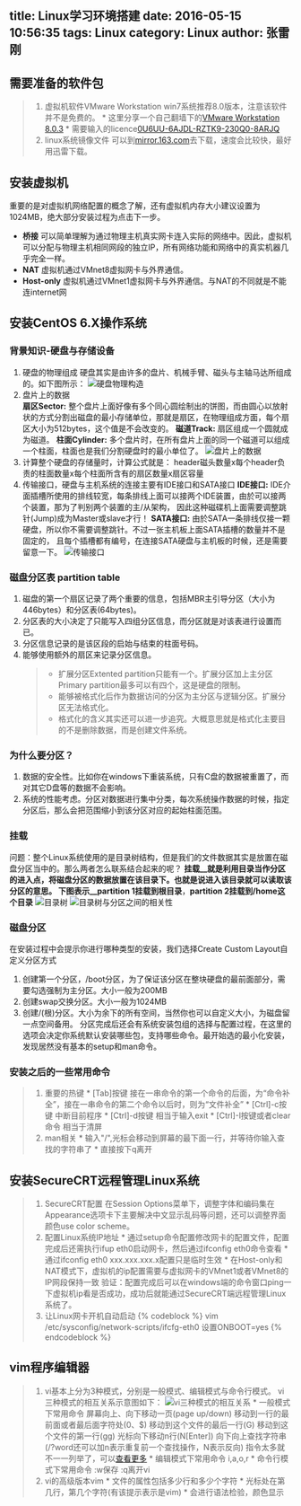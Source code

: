 title: Linux学习环境搭建
date: 2016-05-15 10:56:35
tags: Linux
category: Linux
author: 张雷刚
---

## 需要准备的软件包
>1.	虚拟机软件VMware Workstation
    win7系统推荐8.0版本，注意该软件并不是免费的。
    * 这里分享一个自己翻墙下的[VMware Workstation 8.0.3](http://pan.baidu.com/s/1i5xvYx3)
    * 需要输入的licence[0U6UU-6AJDL-RZTK9-230Q0-8ARJQ](http://www.56ads.com/article/1440.html)
>2.	linux系统镜像文件<!-- more -->
	可以到[mirror.163.com](http://mirrors.163.com/)去下载，速度会比较快，最好用迅雷下载。

## 安装虚拟机
重要的是对虚拟机网络配置的概念了解，还有虚拟机内存大小建议设置为1024MB，绝大部分安装过程为点击下一步。
* __桥接__ 可以简单理解为通过物理主机真实网卡连入实际的网络中。因此，虚拟机可以分配与物理主机相同网段的独立IP，所有网络功能和网络中的真实机器几乎完全一样。
* __NAT__ 虚拟机通过VMnet8虚拟网卡与外界通信。
* __Host-only__ 虚拟机通过VMnet1虚拟网卡与外界通信。与NAT的不同就是不能连internet网

## 安装CentOS 6.X操作系统
### 背景知识-硬盘与存储设备
   1. 硬盘的物理组成  硬盘其实是由许多的盘片、机械手臂、磁头与主轴马达所组成的。如下图所示：
   ![硬盘物理构造](Linux学习环境搭建/hard_disk01.jpg)
   2. 盘片上的数据  
     __扇区Sector:__ 整个盘片上面好像有多个同心圆绘制出的饼图，而由圆心以放射状的方式分割出磁盘的最小存储单位，那就是扇区，在物理组成方面，每个扇区大小为512bytes，这个值是不会改变的。
     __磁道Track:__ 扇区组成一个圆就成为磁道。
     __柱面Cylinder:__ 多个盘片时，在所有盘片上面的同一个磁道可以组成一个柱面，柱面也是我们分割硬盘时的最小单位了。
   ![盘片上的数据](Linux学习环境搭建/hard_disk02.gif)
   3. 计算整个硬盘的存储量时，计算公式就是：
   header磁头数量x每个header负责的柱面数量x每个柱面所含有的扇区数量x扇区容量
   4. 传输接口，硬盘与主机系统的连接主要有IDE接口和SATA接口
     __IDE接口:__  IDE介面插槽所使用的排线较宽，每条排线上面可以接两个IDE装置，由於可以接两个装置，那为了判别两个装置的主/从架构， 因此这种磁碟机上面需要调整跳针(Jump)成为Master或slave才行！
     __SATA接口:__ 由於SATA一条排线仅接一颗硬盘，所以你不需要调整跳针。不过一张主机板上面SATA插槽的数量并不是固定的， 且每个插槽都有编号，在连接SATA硬盘与主机板的时候，还是需要留意一下。
    ![传输接口](Linux学习环境搭建/computer06.jpg)

### 磁盘分区表 partition table
  1. 磁盘的第一个扇区记录了两个重要的信息，包括MBR主引导分区（大小为446bytes）和分区表(64bytes)。
  2. 分区表的大小决定了只能写入四组分区信息，而分区就是对该表进行设置而已。
  3. 分区信息记录的是该区段的启始与结束的柱面号码。
  4. 能够使用额外的扇区来记录分区信息。
      >* 扩展分区Extented partition只能有一个。扩展分区加上主分区Primary partition最多可以有四个，这是硬盘的限制。
      >* 能够被格式化后作为数据访问的分区为主分区与逻辑分区。扩展分区无法格式化。
      >* 格式化的含义其实还可以进一步追究。大概意思就是格式化主要目的不是删除数据，而是创建文件系统。

### 为什么要分区？
  1. 数据的安全性。比如你在windows下重装系统，只有C盘的数据被重置了，而对其它D盘等的数据不会影响。
  2. 系统的性能考虑。分区对数据进行集中分类，每次系统操作数据的时候，指定分区后，那么会把范围缩小到该分区对应的起始柱面范围。
  

### 挂载
问题：整个Linux系统使用的是目录树结构，但是我们的文件数据其实是放置在磁盘分区当中的。那么两者怎么联系结合起来的呢？
__挂载__就是利用目录当作分区的进入点，将磁盘分区的数据放置在该目录下。也就是说进入该目录就可以读取该分区的意思。
   下图表示__partition 1挂载到根目录__，__partition 2挂载到/home这个目录__
   ![目录树](Linux学习环境搭建/dirtree.gif)
   ![目录树与分区之间的相关性](Linux学习环境搭建/dir_3.png)

### 磁盘分区
在安装过程中会提示你进行哪种类型的安装，我们选择Create Custom Layout自定义分区方式
  1. 创建第一个分区，/boot分区，为了保证该分区在整块硬盘的最前面部分，需要勾选强制为主分区。大小一般为200MB
  2. 创建swap交换分区。大小一般为1024MB
  3. 创建/(根)分区。大小为余下的所有空间，当然你也可以自定义大小，为磁盘留一点空间备用。
  分区完成后还会有系统安装包组的选择与配置过程，在这里的选项会决定你系统默认安装哪些包，支持哪些命令。最开始选的最小化安装，发现居然没有基本的setup和man命令。

### 安装之后的一些常用命令
  >1. 重要的热键
    * [Tab]按键 接在一串命令的第一个命令的后面，为“命令补全”，接在一串命令的第二个命令以后时，则为“文件补全”
    * [Ctrl]-c按键 中断目前程序
    * [Ctrl]-d按键 相当于输入exit
    * [Ctrl]-l按键或者clear命令 相当于清屏
  >2. man相关
    * 输入"/",光标会移动到屏幕的最下面一行，并等待你输入查找的字符串了
    * 直接按下q离开

## 安装SecureCRT远程管理Linux系统
>1. SecureCRT配置
    在Session Options菜单下，调整字体和编码集在Appearance选项卡下主要解决中文显示乱码等问题，还可以调整界面颜色use color scheme。
>2. 配置Linux系统IP地址
    * 通过setup命令配置修改网卡的配置文件，配置完成后还需执行ifup eth0启动网卡，然后通过ifconfig eth0命令查看
    * 通过ifconfig eth0 xxx.xxx.xxx.x配置只是临时生效
    * 在Host-only和NAT模式下，虚拟机的ip配置需要与虚拟网卡的VMnet1或者VMnet8的IP网段保持一致
    验证：配置完成后可以在windows端的命令窗口ping一下虚拟机ip看是否成功，成功后就能通过SecureCRT端远程管理Linux系统了。
>3. 让Linux网卡开机自动启动
    {% codeblock %}
    vim /etc/sysconfig/network-scripts/ifcfg-eth0
    设置ONBOOT=yes
    {% endcodeblock %}

## vim程序编辑器
>1. vi基本上分为3种模式，分别是一般模式、编辑模式与命令行模式。
vi三种模式的相互关系示意图如下：
![vi三种模式的相互关系](Linux学习环境搭建/vi-mode.gif)
    * 一般模式下常用命令 
      屏幕向上、向下移动一页(page up/down)
      移动到一行的最前面或者最后面字符处(0、$)
      移动到这个文件的最后一行(G)
      移动到这个文件的第一行(gg)
      光标向下移动n行(N[Enter])
      向下向上查找字符串(/?word还可以加n表示重复前一个查找操作，N表示反向)
      指令太多就不一一列举了，可以[查看更多](http://vbird.dic.ksu.edu.tw/linux_basic/0310vi.php#vi_command)
    * 编辑模式下常用命令
      i,a,o,r
    * 命令行模式下常用命令
      :w保存
      :q离开vi
>2. vi的高级版本vim
    * 文件的属性包括多少行和多少个字符
    * 光标处在第几行，第几个字符(有该提示表示是vim)
    * 会进行语法检验，颜色显示
    


